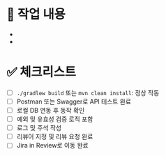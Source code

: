 <!-- PR명: [티켓번호] 작업 주제 - 닉네임 -->

# 📝 작업 내용

<!-- 어떤 작업을 했는지 간단한 리스트업 -->
- 

-

# ✅ 체크리스트

- [ ] `./gradlew build` 또는 `mvn clean install`: 정상 작동
- [ ] Postman 또는 Swagger로 API 테스트 완료
- [ ] 로컬 DB 연동 후 동작 확인
- [ ] 예외 및 유효성 검증 로직 포함
- [ ] 로그 및 주석 작성
- [ ] 리뷰어 지정 및 리뷰 요청 완료
- [ ] Jira in Review로 이동 완료
